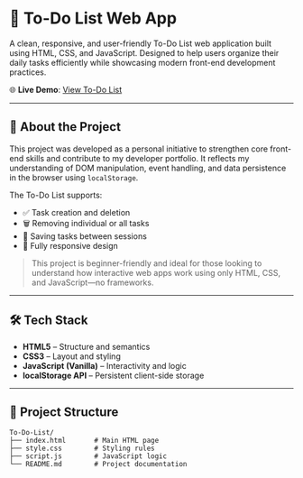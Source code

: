 # 📝 To-Do List Web App

A clean, responsive, and user-friendly To-Do List web application built using HTML, CSS, and JavaScript. Designed to help users organize their daily tasks efficiently while showcasing modern front-end development practices.

🌐 **Live Demo**: [View To-Do List](https://asthadixit1716.github.io/To-Do-List/)

---

## 📌 About the Project

This project was developed as a personal initiative to strengthen core front-end skills and contribute to my developer portfolio. It reflects my understanding of DOM manipulation, event handling, and data persistence in the browser using `localStorage`.

The To-Do List supports:

- ✅ Task creation and deletion
- 🗑️ Removing individual or all tasks
- 💾 Saving tasks between sessions
- 📱 Fully responsive design

> This project is beginner-friendly and ideal for those looking to understand how interactive web apps work using only HTML, CSS, and JavaScript—no frameworks.

---

## 🛠️ Tech Stack

- **HTML5** – Structure and semantics
- **CSS3** – Layout and styling
- **JavaScript (Vanilla)** – Interactivity and logic
- **localStorage API** – Persistent client-side storage

---

## 📂 Project Structure

```plaintext
To-Do-List/
├── index.html       # Main HTML page
├── style.css        # Styling rules
├── script.js        # JavaScript logic
└── README.md        # Project documentation
